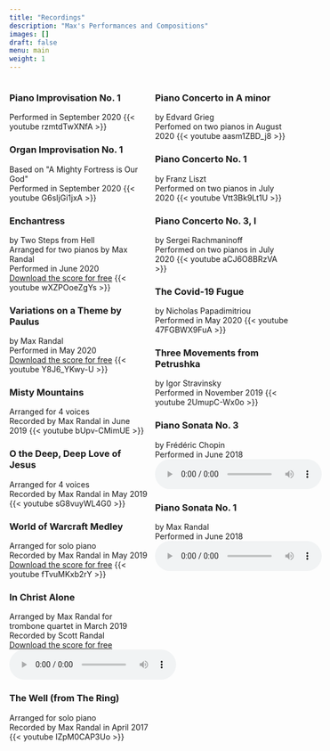 ```yaml
---
title: "Recordings"
description: "Max's Performances and Compositions"
images: []
draft: false
menu: main
weight: 1
---
```


<body class="main-page">
  <div style= "min-height: 69vh; display: flex;">
    <div style="width: 50%; margin-right: 5px;">
      <h3>Piano Improvisation No. 1</h3>
      Performed in September 2020
      {{< youtube rzmtdTwXNfA >}}
      <h3>Organ Improvisation No. 1</h3>
      Based on "A Mighty Fortress is Our God"<br>
      Performed in September 2020
      {{< youtube G6sIjGi1jxA >}}
      <h3>Enchantress</h3>
      by Two Steps from Hell<br>
      Arranged for two pianos by Max Randal<br>
      Performed in June 2020<br>
      <a href="https://www.dropbox.com/s/yq1dz5dbuzk6zof/Randal_Enchantress.pdf?dl=0" target="_blank">Download the score for free</a>
      {{< youtube wXZPOoeZgYs >}}
      <h3>Variations on a Theme by Paulus</h3>
      by Max Randal<br>
      Performed in May 2020<br>
      <a href="https://www.dropbox.com/s/lll7dcuzv7fnf5r/Randal_PaulusVariations.pdf?dl=0" target="_blank">Download the score for free</a>
      {{< youtube Y8J6_YKwy-U >}}
      <h3>Misty Mountains</h3>
      Arranged for 4 voices<br>
      Recorded by Max Randal in June 2019
      {{< youtube bUpv-CMimUE >}}
      <h3>O the Deep, Deep Love of Jesus</h3>
      Arranged for 4 voices<br>
      Recorded by Max Randal in May 2019
      {{< youtube sG8vuyWL4G0 >}}
      <h3>World of Warcraft Medley</h3>
      Arranged for solo piano<br>
      Recorded by Max Randal in May 2019<br>
      <a href="https://www.dropbox.com/s/c8wdibqzlud1quc/warcraftNew.pdf?dl=0" target="_blank">Download the score for free</a>
      {{< youtube fTvuMKxb2rY >}}
      <h3>In Christ Alone</h3>
      Arranged by Max Randal for trombone quartet in March 2019<br>
      Recorded by Scott Randal<br>
      <a href="https://www.dropbox.com/s/cb8wxs9qv0av1c5/inChristAlone_Score.pdf?dl=0" target="_blank">Download the score for free</a>
      <audio controls>
        <source src="../audio/inChristAloneFinal.mp3" type="audio/mp3">
      </audio>
      <h3>The Well (from The Ring)</h3>
      Arranged for solo piano<br>
      Recorded by Max Randal in April 2017
      {{< youtube IZpM0CAP3Uo >}}
    </div>
    <div style="width: 50%; min-width: 150px; margin-left: 5px;">
      <h3>Piano Concerto in A minor</h3>
      by Edvard Grieg<br>
      Perfomed on two pianos in August 2020
      {{< youtube aasm1ZBD_j8 >}}
      <h3>Piano Concerto No. 1</h3>
      by Franz Liszt<br>
      Performed on two pianos in July 2020
      {{< youtube Vtt3Bk9Lt1U >}}
      <h3>Piano Concerto No. 3, I</h3>
      by Sergei Rachmaninoff<br>
      Performed on two pianos in July 2020
      {{< youtube aCJ6O8BRzVA >}}
      <h3>The Covid-19 Fugue</h3>
      by Nicholas Papadimitriou<br>
      Performed in May 2020
      {{< youtube 47FGBWX9FuA >}}
      <h3>Three Movements from Petrushka</h3>
      by Igor Stravinsky<br>
      Performed in November 2019
      {{< youtube 2UmupC-Wx0o >}}      
      <h3>Piano Sonata No. 3</h3>
      by Frédéric Chopin<br>
      Performed in June 2018
      <audio controls>
        <source src="../audio/ChopinSonata3.mp3" type="audio/mp3">
      </audio>
      <h3>Piano Sonata No. 1</h3>
      by Max Randal<br>
      Performed in June 2018
      <audio controls>
        <source src="../audio/sonata1.mp3" type="audio/mp3">
      </audio>
    </div>
  </div>
</body>